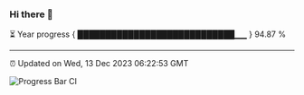 ### Hi there 👋

⏳ Year progress { ████████████████████████████▁▁ } 94.87 %

---

⏰ Updated on Wed, 13 Dec 2023 06:22:53 GMT

![Progress Bar CI](https://github.com/ZhaoGui/ZhaoGui/workflows/Progress%20Bar%20CI/badge.svg)

